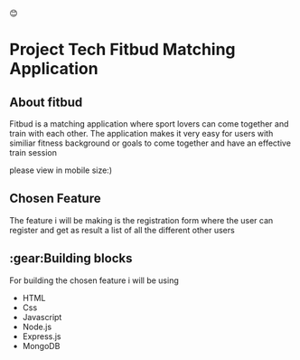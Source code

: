 :blush:<h1>Project Tech Fitbud Matching Application</h1>
<h2>About fitbud</h2>
<p>Fitbud is a matching application where sport lovers can come together and train with each other. The application makes it very easy for users with similiar fitness background or goals to come together and have an effective train session</p>
<p>please view in mobile size:)</p>
<h2>Chosen Feature</h2>
<p>The feature i will be making is the registration form where the user can register and get as result a list of all the different other users</p>
<h2>:gear:Building blocks</h2>
<p>For building the chosen feature i will be using</p>
<ul>
    <li>HTML</li>
    <li>Css</li>
    <li>Javascript</li>
    <li>Node.js</li>
    <li>Express.js</li>
    <li>MongoDB</li>
</ul>